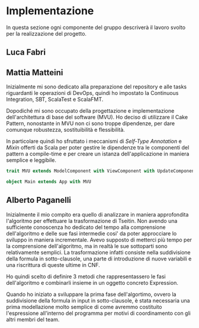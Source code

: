 # Implementazione

In questa sezione ogni componente del gruppo descriverà il lavoro svolto per la realizzazione del progetto.

## Luca Fabri

## Mattia Matteini
Inizialmente mi sono dedicato alla preparazione del repository e
alle tasks riguardanti le operazioni di DevOps, quindi ho impostato la Continuous Integration,
SBT, ScalaTest e ScalaFMT.

Dopodiché mi sono occupato della progettazione e implementazione dell'architettura di base del software (MVU).
Ho deciso di utilizzare il Cake Pattern, nonostante in MVU non ci sono troppe dipendenze, per dare comunque robustezza, sostituibilità e flessibilità.

In particolare quindi ho sfruttato i meccanismi di _Self-Type Annotation_ e _Mixin_ offerti da Scala per poter 
gestire le dipendenze tra le componenti del pattern a compile-time e per creare un istanza dell'applicazione in maniera semplice e leggibile.

```scala
trait MVU extends ModelComponent with ViewComponent with UpdateComponent

object Main extends App with MVU
```

## Alberto Paganelli

Inizialmente il mio compito era quello di analizzare in maniera approfondita l'algoritmo per effettuare la trasformazione di Tseitin. 
Non avendo una sufficiente conoscenza ho dedicato del tempo alla comprensione dell'algoritmo e delle sue fasi intermedie cosi' da poter approcciare lo sviluppo in maniera incrementale. 
Avevo supposto di metterci più tempo per la comprensione dell'algoritmo, ma in realtà le sue sottoparti sono relativamente semplici. La trasformazione infatti consiste nella suddivisione della formula in sotto-clausole, una parte di introduzione di nuove variabili e una riscrittura di queste ultime in CNF.

Ho quindi scelto di definire 3 metodi che rappresentassero le fasi dell'algoritmo e combinarli insieme in un oggetto concreto Expression. 

Quando ho iniziato a sviluppare la prima fase dell'algortimo, ovvero la suddivisione della formula in input in sotto-clausole, è stata necessaria una prima modellazione molto semplice di come avremmo costituito l'espressione all'interno del programma per motivi di coordinamento con gli altri membri del team.


